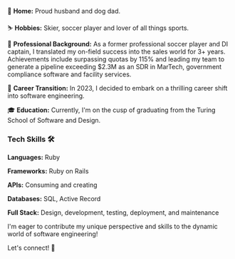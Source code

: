 🏡 **Home:** Proud husband and dog dad.

⛷️ **Hobbies:** Skier, soccer player and lover of all things sports.

💼 **Professional Background:** As a former professional soccer player and DI captain, I translated my on-field success into the sales world for 3+ years. Achievements include surpassing quotas by 115% and leading my team to generate a pipeline exceeding $2.3M as an SDR in MarTech, government compliance software and facility services.

🚀 **Career Transition:** In 2023, I decided to embark on a thrilling career shift into software engineering.

🎓 **Education:** Currently, I'm on the cusp of graduating from the Turing School of Software and Design.

### Tech Skills 🛠️

**Languages:** Ruby

**Frameworks:** Ruby on Rails

**APIs:** Consuming and creating

**Databases:** SQL, Active Record

**Full Stack:** Design, development, testing, deployment, and maintenance

I'm eager to contribute my unique perspective and skills to the dynamic world of software engineering!

Let's connect! 🚀
